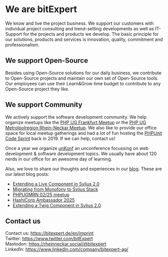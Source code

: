 # We are bitExpert

We know and live the project business. We support our customers with individual project consulting and trend-setting developments as well as IT-Support for the projects and products we develop. The basic principle for our solutions, products and services is innovation, quality, commitment and professionalism.

## We support Open-Source

Besides using Open-Source solutions for our daily business, we contribute to Open-Source projects and maintain our own set of Open-Source tools. Our employees can use their Learn&Grow time budget to contribute to any Open-Source project they like.

## We support Community

We actively support the software development community. We help organize meetups like the [PHP UG Frankfurt Meetup](https://www.phpugffm.de) or the [PHP UG Metrolpolregion Rhein-Neckar Meetup](http://www.phpugmrn.de). We also like to provide our office space for local meetup gatherings and had a lot of fun hosting the [PHPUnit Code Sprint](https://phpunit.de/code-sprints/september-2019.html) back in 2019. If we can help, contact us!

Once a year we organize [unKonf](https://www.unKonf.de) an unconference focussing on web development & software development topics. We usually have about 120 nerds in our office for an awesome day of learning.

Also, we love to share our thoughts and experiences in our [blog](https://blog.bitExpert.de). These are our latest blog posts:
<!--- blog_start --->
 - [Extending a Live Component in Sylius 2.0](https://blog.bitexpert.de/blog/extend_sylius_live_component)
 - [Migrating from Monofony to Sylius Stack](https://blog.bitexpert.de/blog/migrating_monofony_to_sylius_stack)
 - [PHPUGMRN 02/25 meetup](https://blog.bitexpert.de/blog/phpugmrn_april_2025)
 - [HashiCorp Ambassador 2025](https://blog.bitexpert.de/blog/hashicorp_ambassador_2025)
 - [Extending a Twig Component in Sylius 2.0](https://blog.bitexpert.de/blog/extend_sylius_twig_component)
<!--- blog_end --->

## Contact us

Contact us: https://bitexpert.de/en/imprint   
Twitter: https://www.twitter.com/bitExpert    
Mastodon: https://rheinneckar.social/@bitexpert    
LinkedIn: https://www.linkedin.com/company/bitexpert-ag/    
